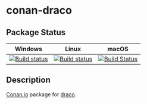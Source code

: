 # conan-draco

## Package Status

| Windows | Linux | macOS |
|:-------:|:-----:|:-----:|
|[![Build status](https://ci.appveyor.com/api/projects/status/1yt24mlwe9f4dq3e/branch/testing%2F1.3.6?svg=true)](https://ci.appveyor.com/project/SpaceIm/conan-draco)|[![Build status](https://github.com/SpaceIm/conan-draco/workflows/.github/workflows/conan.yml/badge.svg?branch=testing%2F1.3.6)](https://github.com/SpaceIm/conan-draco/actions?query=branch%3Atesting%2F1.3.6)|[![Build Status](https://travis-ci.com/SpaceIm/conan-draco.svg?branch=testing%2F1.3.6)](https://travis-ci.com/SpaceIm/conan-draco)|

## Description

[Conan.io](https://conan.io) package for [draco](https://github.com/google/draco).
